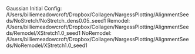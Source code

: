 Gaussian Initial Config:
/Users/billiemeadowcroft/Dropbox/Collagen/NargessPlotting/AlignmentSeeds/NoStretch/NoStretch_dens0.05_seed1
Remodel:
/Users/billiemeadowcroft/Dropbox/Collagen/NargessPlotting/AlignmentSeeds/Remodel/XStretch1.0_seed1
NoRemodel:
/Users/billiemeadowcroft/Dropbox/Collagen/NargessPlotting/AlignmentSeeds/NoRemodel/XStretch1.0_seed1